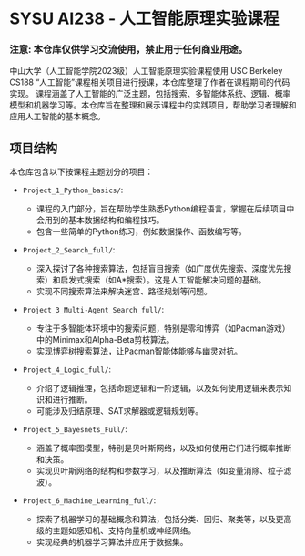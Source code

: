 # SYSU AI238 - 人工智能原理实验课程

### **注意**: 本仓库仅供学习交流使用，禁止用于任何商业用途。

中山大学（人工智能学院2023级）人工智能原理实验课程使用 USC Berkeley CS188 “人工智能”课程相关项目进行授课，本仓库整理了作者在课程期间的代码实现。
课程涵盖了人工智能的广泛主题，包括搜索、多智能体系统、逻辑、概率模型和机器学习等。本仓库旨在整理和展示课程中的实践项目，帮助学习者理解和应用人工智能的基本概念。

## 项目结构

本仓库包含以下按课程主题划分的项目：

-   `Project_1_Python_basics/`:
    *   课程的入门部分，旨在帮助学生熟悉Python编程语言，掌握在后续项目中会用到的基本数据结构和编程技巧。
    *   包含一些简单的Python练习，例如数据操作、函数编写等。

-   `Project_2_Search_full/`:
    *   深入探讨了各种搜索算法，包括盲目搜索（如广度优先搜索、深度优先搜索）和启发式搜索（如A\*搜索）。这是人工智能解决问题的基础。
    *   实现不同搜索算法来解决迷宫、路径规划等问题。

-   `Project_3_Multi-Agent_Search_full/`:
    *   专注于多智能体环境中的搜索问题，特别是零和博弈（如Pacman游戏）中的Minimax和Alpha-Beta剪枝算法。
    *   实现博弈树搜索算法，让Pacman智能体能够与幽灵对抗。

-   `Project_4_Logic_full/`:
    *   介绍了逻辑推理，包括命题逻辑和一阶逻辑，以及如何使用逻辑来表示知识和进行推断。
    *   可能涉及归结原理、SAT求解器或逻辑规划等。

-   `Project_5_Bayesnets_Full/`:
    *   涵盖了概率图模型，特别是贝叶斯网络，以及如何使用它们进行概率推断和决策。
    *   实现贝叶斯网络的结构和参数学习，以及推断算法（如变量消除、粒子滤波）。

-   `Project_6_Machine_Learning_full/`:
    *   探索了机器学习的基础概念和算法，包括分类、回归、聚类等，以及更高级的主题如感知机、支持向量机或神经网络。
    *   实现经典的机器学习算法并应用于数据集。